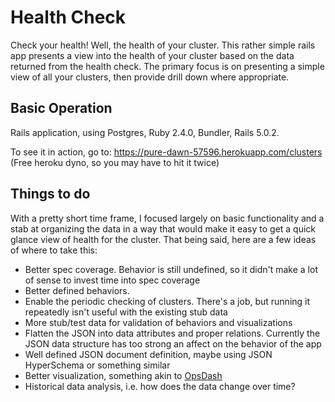 Health Check
================
Check your health!  Well, the health of your cluster.  This rather simple rails app presents a view into the health of 
your cluster based on the data returned from the health check.  The primary focus is on presenting a simple view of all 
your clusters, then provide drill down where appropriate.
## Basic Operation
Rails application, using Postgres, Ruby 2.4.0, Bundler, Rails 5.0.2.

To see it in action, go to: https://pure-dawn-57596.herokuapp.com/clusters (Free heroku dyno, so you may have to hit it twice)
## Things to do
With a pretty short time frame, I focused largely on basic functionality and a stab at organizing the data in a way that 
would make it easy to get a quick glance view of health for the cluster.  That being said, here are a few ideas of where to take this:
* Better spec coverage.  Behavior is still undefined, so it didn't make a lot of sense to invest time into spec coverage
* Better defined behaviors.  
* Enable the periodic checking of clusters.  There's a job, but running it repeatedly isn't useful with the existing stub data
* More stub/test data for validation of behaviors and visualizations
* Flatten the JSON into data attributes and proper relations.  Currently the JSON data structure has too strong an affect on the behavior of the app
* Well defined JSON document definition, maybe using JSON HyperSchema or something similar
* Better visualization, something akin to [OpsDash](https://www.opsdash.com/blog/postgresql-streaming-replication-howto.html)
* Historical data analysis, i.e. how does the data change over time?
